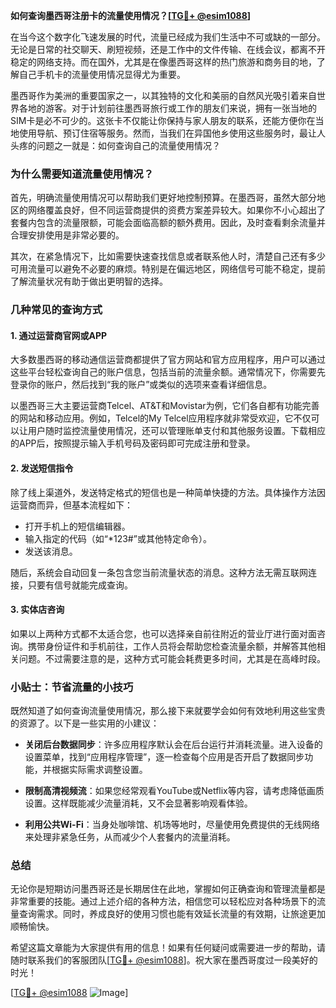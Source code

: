 **如何查询墨西哥注册卡的流量使用情况？[[TG💪+ @esim1088](https://t.me/s/esim1088)]**

在当今这个数字化飞速发展的时代，流量已经成为我们生活中不可或缺的一部分。无论是日常的社交聊天、刷短视频，还是工作中的文件传输、在线会议，都离不开稳定的网络支持。而在国外，尤其是在像墨西哥这样的热门旅游和商务目的地，了解自己手机卡的流量使用情况显得尤为重要。

墨西哥作为美洲的重要国家之一，以其独特的文化和美丽的自然风光吸引着来自世界各地的游客。对于计划前往墨西哥旅行或工作的朋友们来说，拥有一张当地的SIM卡是必不可少的。这张卡不仅能让你保持与家人朋友的联系，还能方便你在当地使用导航、预订住宿等服务。然而，当我们在异国他乡使用这些服务时，最让人头疼的问题之一就是：如何查询自己的流量使用情况？

### **为什么需要知道流量使用情况？**

首先，明确流量使用情况可以帮助我们更好地控制预算。在墨西哥，虽然大部分地区的网络覆盖良好，但不同运营商提供的资费方案差异较大。如果你不小心超出了套餐内包含的流量限额，可能会面临高额的额外费用。因此，及时查看剩余流量并合理安排使用是非常必要的。

其次，在紧急情况下，比如需要快速查找信息或者联系他人时，清楚自己还有多少可用流量可以避免不必要的麻烦。特别是在偏远地区，网络信号可能不稳定，提前了解流量状况有助于做出更明智的选择。

### **几种常见的查询方式**

#### **1. 通过运营商官网或APP**

大多数墨西哥的移动通信运营商都提供了官方网站和官方应用程序，用户可以通过这些平台轻松查询自己的账户信息，包括当前的流量余额。通常情况下，你需要先登录你的账户，然后找到“我的账户”或类似的选项来查看详细信息。

以墨西哥三大主要运营商Telcel、AT&T和Movistar为例，它们各自都有功能完善的网站和移动应用。例如，Telcel的My Telcel应用程序就非常受欢迎，它不仅可以让用户随时监控流量使用情况，还可以管理账单支付和其他服务设置。下载相应的APP后，按照提示输入手机号码及密码即可完成注册和登录。

#### **2. 发送短信指令**

除了线上渠道外，发送特定格式的短信也是一种简单快捷的方法。具体操作方法因运营商而异，但基本流程如下：

- 打开手机上的短信编辑器。
- 输入指定的代码（如“*123#”或其他特定命令）。
- 发送该消息。

随后，系统会自动回复一条包含您当前流量状态的消息。这种方法无需互联网连接，只要有信号就能完成查询。

#### **3. 实体店咨询**

如果以上两种方式都不太适合您，也可以选择亲自前往附近的营业厅进行面对面咨询。携带身份证件和手机前往，工作人员将会帮助您检查流量余额，并解答其他相关问题。不过需要注意的是，这种方式可能会耗费更多时间，尤其是在高峰时段。

### **小贴士：节省流量的小技巧**

既然知道了如何查询流量使用情况，那么接下来就要学会如何有效地利用这些宝贵的资源了。以下是一些实用的小建议：

- **关闭后台数据同步**：许多应用程序默认会在后台运行并消耗流量。进入设备的设置菜单，找到“应用程序管理”，逐一检查每个应用是否开启了数据同步功能，并根据实际需求调整设置。
  
- **限制高清视频流**：如果您经常观看YouTube或Netflix等内容，请考虑降低画质设置。这样既能减少流量消耗，又不会显著影响观看体验。

- **利用公共Wi-Fi**：当身处咖啡馆、机场等地时，尽量使用免费提供的无线网络来处理非紧急任务，从而减少个人套餐内的流量消耗。

### **总结**

无论你是短期访问墨西哥还是长期居住在此地，掌握如何正确查询和管理流量都是非常重要的技能。通过上述介绍的各种方法，相信您可以轻松应对各种场景下的流量查询需求。同时，养成良好的使用习惯也能有效延长流量的有效期，让旅途更加顺畅愉快。

希望这篇文章能为大家提供有用的信息！如果有任何疑问或需要进一步的帮助，请随时联系我们的客服团队[[TG💪+ @esim1088](https://t.me/s/esim1088)]。祝大家在墨西哥度过一段美好的时光！

[[TG💪+ @esim1088](https://t.me/s/esim1088) ![Image](https://i.postimg.cc/4NQfJmqS/Snipaste-2025-05-13-00-14-12.png)]